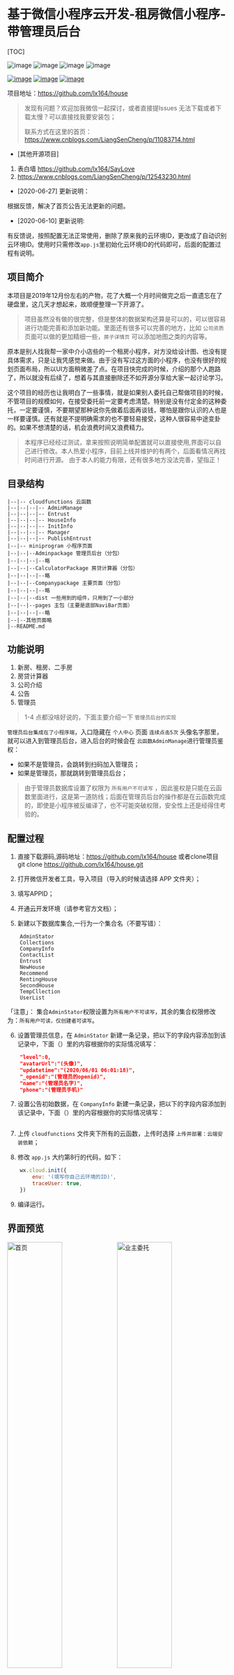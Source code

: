 # 基于微信小程序云开发-租房微信小程序-带管理员后台
[TOC]

![image](https://img.shields.io/badge/TAG-云开发-blue.svg) ![image](https://img.shields.io/badge/TAG-租房-blue.svg) ![image](https://img.shields.io/badge/TAG-微信小程序-blue.svg) ![image](https://img.shields.io/badge/TAG-带管理后台-blue.svg)

[![image](https://img.shields.io/badge/author-lx164-orange.svg)](https://github.com/lx164/) [![image](https://img.shields.io/badge/CSDN-lx9625_鹤鹤-orange.svg)](https://blog.csdn.net/github_38967228) [![image](https://img.shields.io/badge/博客园-LiangSenCheng小森森-orange.svg)](https://www.cnblogs.com/LiangSenCheng/)


项目地址：https://github.com/lx164/house

> 发现有问题？欢迎加我微信一起探讨，或者直接提Issues
> 无法下载或者下载太慢？可以直接找我要安装包；
> 
> 联系方式在这里的首页：https://www.cnblogs.com/LiangSenCheng/p/11083714.html

- [其他开源项目]

1. 表白墙 https://github.com/lx164/SayLove
2. https://www.cnblogs.com/LiangSenCheng/p/12543230.html

- [2020-06-27] 更新说明：

根据反馈，解决了首页公告无法更新的问题。

- [2020-06-10] 更新说明:

有反馈说，按照配置无法正常使用，删除了原来我的云环境ID，更改成了自动识别云环境ID。使用时只需修改`app.js`里初始化云环境ID的代码即可，后面的配置过程有说明。

## 项目简介

本项目是2019年12月份左右的产物，花了大概一个月时间做完之后一直遗忘在了硬盘里，这几天才想起来，故顺便整理一下开源了。

> 项目虽然没有做的很完整，但是整体的数据架构还算是可以的，可以很容易进行功能完善和添加新功能。里面还有很多可以完善的地方，比如 `公司资质` 页面可以做的更加精细一些，`房子详情页` 可以添加地图之类的内容等。

原本是别人找我帮一家中介小店些的一个租房小程序，对方没给设计图、也没有提具体需求，只是让我凭感觉来做。由于没有写过这方面的小程序，也没有很好的规划页面布局，所以UI方面稍微差了点。在项目快完成的时候，介绍的那个人跑路了，所以就没有后续了，想着与其直接删除还不如开源分享给大家一起讨论学习。

这个项目的经历也让我明白了一些事情，就是如果别人委托自己帮做项目的时候，不管项目的规模如何，在接受委托前一定要考虑清楚。特别是没有付定金的这种委托，一定要谨慎，不要期望那种说你先做着后面再谈钱，哪怕是跟你认识的人也是一样要谨慎。还有就是不提明确需求的也不要轻易接受，这种人很容易中途变卦的。如果不想清楚的话，机会浪费时间又浪费精力。

> 本程序已经经过测试，拿来按照说明简单配置就可以直接使用,界面可以自己进行修改。本人热爱小程序，目前上线并维护的有两个，后面看情况再找时间进行开源。
由于本人的能力有限，还有很多地方没法完善，望指正！

## 目录结构

```
|--|-- cloudfunctions 云函数
|--|--|--|-- AdminManage
|--|--|--|-- Entrust
|--|--|--|-- HouseInfo
|--|--|--|-- InitInfo
|--|--|--|-- Manager
|--|--|--|-- PublishEntrust
|--|-- miniprogram 小程序页面
|--|--|--Adminpackage 管理员后台（分包）
|--|--|--|--略
|--|--|--CalculatorPackage 房贷计算器（分包）
|--|--|--|--略
|--|--|--Companypackage 主要页面（分包）
|--|--|--|--略
|--|--|--dist 一些用到的组件，只用到了一小部分
|--|--|--pages 主包（主要是底部NaviBar页面）
|--|--|--|--略
|--|--其他页面略
|--README.md
```

## 功能说明

1. 新房、租房、二手房
2. 房贷计算器
3. 公司介绍
4. 公告
5. 管理员

> 1-4 点都没啥好说的，下面主要介绍一下 `管理员后台的实现`

`管理员后台集成在了小程序端`，入口隐藏在 `个人中心` 页面 `连续点击5次` 头像名字那里，就可以进入到管理员后台，进入后台的时候会在 `云函数AdminManage`进行管理员鉴权：

- 如果不是管理员，会跳转到扫码加入管理员；
- 如果是管理员，那就跳转到管理员后台；

> 由于管理员数据库设置了权限为 `所有用户不可读写` ，因此鉴权是只能在云函数里面进行，这是第一道防线；后面在管理员后台的操作都是在云函数完成的，即使是小程序被反编译了，也不可能突破权限，安全性上还是经得住考验的。

## 配置过程

1. 直接下载源码,源码地址：https://github.com/lx164/house
或者clone项目 git clone https://github.com/lx164/house.git

2. 打开微信开发者工具，导入项目（导入的时候请选择 APP 文件夹）；

3. 填写APPID；

4. 开通云开发环境（请参考官方文档）；

5. 新建以下数据库集合,一行为一个集合名（不要写错）：

```
    AdminStator
    Collections
    CompanyInfo
    ContactList
    Entrust
    NewHouse
    Recommend
    RentingHouse
    SecondHouse
    TempCllection
    UserList
```
「注意」： 集合`AdminStator`权限设置为`所有用户不可读写`，其余的集合权限修改为：`所有用户可读，仅创建者可读写`。

6. 设置管理员信息，在 `AdminStator` 新建一条记录，把以下的字段内容添加到该记录中，下面（）里的内容根据你的实际情况填写：

```json
    "level":0,
    "avatarUrl":"(头像)",
    "updatetime":"(2020/06/01 06:01:18)",
    "_openid":"(管理员的openid)",
    "name":"(管理员名字)",
    "phone":"(管理员手机)"
```

7. 设置公告初始数据，在 `CompanyInfo` 新建一条记录，把以下的字段内容添加到该记录中，下面（）里的内容根据你的实际情况填写：

```json
```

7. 上传 `cloudfunctions` 文件夹下所有的云函数，上传时选择 `上传并部署：云端安装依赖`；

8. 修改 `app.js` 大约第8行的代码，如下：

```javascript
    wx.cloud.init({
        env: '(填写你自己云环境的ID)',
        traceUser: true,
    })
```

9. 编译运行。

## 界面预览

<img src="https://s1.ax1x.com/2020/06/03/twik8g.jpg" style="" width = "50%" alt="首页" align=center><img src="https://s1.ax1x.com/2020/06/03/twiZKs.jpg" width = "50%" alt="业主委托" align=center><img src="https://s1.ax1x.com/2020/06/03/twiern.jpg" width = "50%" alt="我的" align=center><img src="https://s1.ax1x.com/2020/06/03/twAA2D.jpg" width = "50%" alt="房子列表" align=center><img src="https://s1.ax1x.com/2020/06/03/twitq1.jpg" width = "50%" alt="房子详情" align=center><img src="https://s1.ax1x.com/2020/06/03/twiaa6.jpg" width = "50%" alt="房子详情-联系中介" align=center>
<img src="https://s1.ax1x.com/2020/06/03/twidIK.png" width = "50%" alt="发布委托" align=center><img src="https://s1.ax1x.com/2020/06/03/twi0PO.jpg" width = "50%" alt="设置首页推荐" align=center><img src="https://s1.ax1x.com/2020/06/03/twi324.jpg" width = "50%" alt="房贷计算器" align=center><img src="https://s1.ax1x.com/2020/06/03/twiDRe.jpg" width = "50%" alt="设置员工信息" align=center><img src="https://s1.ax1x.com/2020/06/04/t0AX40.jpg" width = "50%" alt="添加管理员" align=center><img src="https://s1.ax1x.com/2020/06/03/twiFPS.jpg" width = "50%" alt="添加管理员二维码" align=center><img src="https://s1.ax1x.com/2020/06/03/twihi8.jpg" width = "50%" alt="新管理员扫描二维码" align=center><img src="https://s1.ax1x.com/2020/06/03/twi9VP.jpg" width = "50%" alt="房源管理" align=center><img src="https://s1.ax1x.com/2020/06/03/twPXgH.jpg" width = "50%" alt="发布委托的状态" align=center>

## 结语

欢迎一起探讨，如果你觉得还可以，您可以给我点一个start，或者赞赏我
![zanshang](https://blog-static.cnblogs.com/files/LiangSenCheng/zanshang.gif)

## 参考文档

- [微信小程序云开发文档](https://developers.weixin.qq.com/miniprogram/dev/wxcloud/basis/getting-started.html)